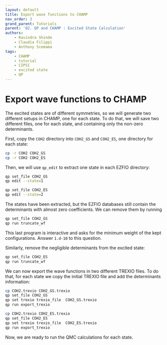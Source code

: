 ```yaml
---
layout: default
title: Export wave functions to CHAMP
nav_order: 3
grand_parent: Tutorials
parent: '02. QP and CHAMP : Excited State Calculation'
authors:
    - Ravindra Shinde
    - Claudia Filippi
    - Anthony Scemama
tags:
    - CHAMP
    - tutorial
    - CIPSI
    - excited state
    - QP
---
```


# Export wave functions to CHAMP

The excited states are of different symmetries, so we will generate two
different setups in CHAMP, one for each state. To do that, we will save
two different files, one for each state, and containing only the
non-zero determinants.

First, copy the `COH2` directory into `COH2_GS` and `COH2_ES`, one
directory for each state:

```bash
cp -r COH2 COH2_GS
cp -r COH2 COH2_ES
```

Then, we will use `qp_edit` to extract one state in each EZFIO
directory:

```bash
qp set_file COH2_GS
qp edit --state=1

qp set_file COH2_ES
qp edit --state=2
```

The states have been extracted, but the EZFIO databases still contain
the determinants with almost zero coefficients. We can remove them by
running

```bash
qp set_file COH2_GS
qp run truncate_wf
```

This last program is interactive and asks for the minimum weight of the
kept configurations. Answer `1.d-10` to this question.

Similarly, remove the negligible determinants from the excited state:

```bash
qp set_file COH2_ES
qp run truncate_wf
```

We can now export the wave functions in two different TREXIO files. To
do that, for each state we copy the initial TREXIO file and add the
determinants information:

```bash
cp COH2.trexio COH2_GS.trexio
qp set_file COH2_GS
qp set trexio trexio_file  COH2_GS.trexio
qp run export_trexio
```

```bash
cp COH2.trexio COH2_ES.trexio
qp set_file COH2_ES
qp set trexio trexio_file  COH2_ES.trexio
qp run export_trexio
```

Now, we are ready to run the QMC calculations for each state.
